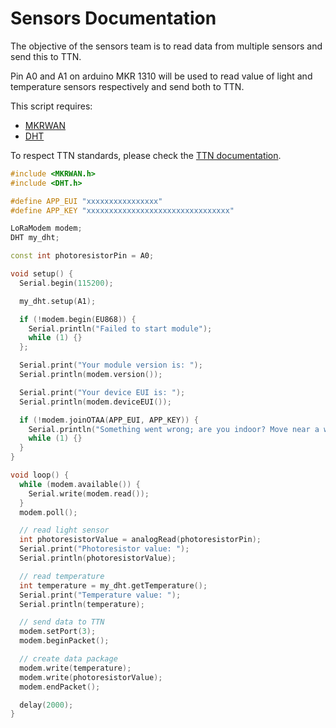 # Sensors Documentation

The objective of the sensors team is to read data from multiple sensors and send this to TTN.

Pin A0 and A1 on arduino MKR 1310 will be used to read value of light and temperature sensors respectively and send both to TTN.

This script requires:
- [MKRWAN](https://downloads.arduino.cc/libraries/github.com/arduino-libraries/MKRWAN-1.1.0.zip)
- [DHT](https://perso.citi.insa-lyon.fr/oiova/docs/arduino-DHT-master.zip)

To respect TTN standards, please check the [TTN documentation](../TTN/README.md).

```c++
#include <MKRWAN.h>
#include <DHT.h>

#define APP_EUI "xxxxxxxxxxxxxxxx"
#define APP_KEY "xxxxxxxxxxxxxxxxxxxxxxxxxxxxxxxx"

LoRaModem modem;
DHT my_dht;

const int photoresistorPin = A0; 

void setup() {
  Serial.begin(115200);

  my_dht.setup(A1);

  if (!modem.begin(EU868)) {
    Serial.println("Failed to start module");
    while (1) {}
  };

  Serial.print("Your module version is: ");
  Serial.println(modem.version());

  Serial.print("Your device EUI is: ");
  Serial.println(modem.deviceEUI());

  if (!modem.joinOTAA(APP_EUI, APP_KEY)) {
    Serial.println("Something went wrong; are you indoor? Move near a window and retry");
    while (1) {}
  }
}

void loop() {
  while (modem.available()) {
    Serial.write(modem.read());
  }
  modem.poll();

  // read light sensor
  int photoresistorValue = analogRead(photoresistorPin);
  Serial.print("Photoresistor value: ");
  Serial.println(photoresistorValue);

  // read temperature
  int temperature = my_dht.getTemperature();
  Serial.print("Temperature value: ");
  Serial.println(temperature);

  // send data to TTN
  modem.setPort(3);
  modem.beginPacket();

  // create data package
  modem.write(temperature);               
  modem.write(photoresistorValue);   
  modem.endPacket();

  delay(2000);
}
```
